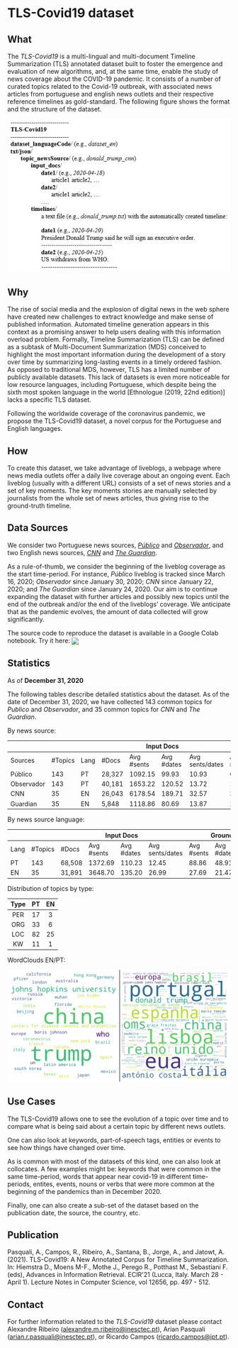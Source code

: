 # TLS-Covid19 dataset

## What

The *TLS-Covid19* is a multi-lingual and multi-document Timeline Summarization (TLS) annotated dataset built to foster the emergence and evaluation of new algorithms, and, at the same time, enable the study of news coverage about the COVID-19 pandemic. It consists of a number of curated topics related to the Covid-19 outbreak, with associated news articles from portuguese and english news outlets and their respective reference timelines as gold-standard. The following figure shows the format and the structure  of the dataset.

![Dataset structure](img/tls-covid19-structure.png?raw=true "Dataset structure")

## Why

The rise of social media and the explosion of digital news in the web sphere have created new challenges to extract knowledge and make sense of published information. Automated timeline generation appears in this context as a promising answer to help users dealing with this information overload problem. Formally, Timeline Summarization (TLS) can be defined as a subtask of Multi-Document Summarization (MDS) conceived to highlight the most important information during the development of a story over time by summarizing long-lasting events in a timely ordered fashion. As opposed to traditional MDS, however, TLS has a limited number of publicly available datasets. This lack of datasets is even more noticeable for low resource languages, including Portuguese, which despite being the sixth most spoken language in the world [Ethnologue (2019, 22nd edition)] lacks a specific TLS dataset.

Following the worldwide coverage of the coronavirus pandemic, we propose the TLS-Covid19 dataset, a novel corpus for the Portuguese and English languages. 

## How

To create this dataset, we take advantage of liveblogs, a webpage where news media outlets offer a daily live coverage about an ongoing event. Each liveblog (usually with a different URL) consists of a set of news stories and a set of key moments. The key moments stories are manually selected by journalists from the whole set of news articles, thus giving rise to the ground-truth timeline.

## Data Sources

We consider two Portuguese news sources, [*Público*](https://www.publico.pt/) and [*Observador*](https://observador.pt/), and two English news sources, [*CNN*](https://edition.cnn.com/) and [*The Guardian*](https://www.theguardian.com/).

As a rule-of-thumb, we consider the beginning of the liveblog coverage as the start time-period. For instance, *Público* liveblog is tracked since March 16, 2020; *Observador* since January 30, 2020; *CNN* since January 22, 2020; and *The Guardian* since January 24, 2020. Our aim is to continue expanding the dataset with further articles and possibly new topics until the end of the outbreak and/or the end of the liveblogs’ coverage. We anticipate that as the pandemic evolves, the amount of data collected will grow significantly.   

The source code to reproduce the dataset is available in a Google Colab notebook. Try it here: [<img src="https://colab.research.google.com/assets/colab-badge.svg" align="center">](https://colab.research.google.com/drive/1--oHb0ia5kaKjAZl0sr1mqAEleOwB8G8?usp=sharing)

## Statistics

As of **December 31, 2020**

The following tables describe detailed statistics about the dataset. As of the date of December 31, 2020, we have collected 143 common topics for *Publico* and *Observador*, and 35 common topics for *CNN* and *The Guardian*.

By news source:

<table>
<thead>
  <tr>
    <th colspan="3"></th>
    <th colspan="4">Input Docs</th>
    <th colspan="3">Ground-Truth</th>
    <th colspan="2">Compression</th>
  </tr>
</thead>
<tbody>
  <tr>
    <td>Sources</td>
    <td>#Topics</td>
    <td>Lang</td>
    <td>#Docs</td>
    <td>Avg #sents</td>
    <td>Avg #dates</td>
    <td>Avg sents/dates</td>
    <td>Avg #sents</td>
    <td>Avg #dates</td>
    <td>Avg sents/dates</td>
    <td>Sents</td>
    <td>Dates</td>
  </tr>
  <tr>
    <td>Público</td>
    <td>143</td>
    <td>PT</td>
    <td>28,327</td>
    <td>1092.15</td>
    <td>99.93</td>
    <td>10.93</td>
    <td>62.82</td>
    <td>40.05</td>
    <td>1.57</td>
    <td>5.75</td>
    <td>40.08</td>
  </tr>
  <tr>
    <td>Observador</td>
    <td>143</td>
    <td>PT</td>
    <td>40,181</td>
    <td>1653.22</td>
    <td>120.52</td>
    <td>13.72</td>
    <td>114.90</td>
    <td>57.77</td>
    <td>1.99</td>
    <td>6.95</td>
    <td>47.93</td>
  </tr>
  <tr>
    <td>CNN</td>
    <td>35</td>
    <td>EN</td>
    <td>26,043</td>
    <td>6178.54</td>
    <td>189.71</td>
    <td>32.57</td>
    <td>30.11</td>
    <td>20.97</td>
    <td>1.44</td>
    <td>0.49</td>
    <td>11.05</td>
  </tr>
  <tr>
    <td>Guardian</td>
    <td>35</td>
    <td>EN</td>
    <td>5,848</td>
    <td>1118.86</td>
    <td>80.69</td>
    <td>13.87</td>
    <td>25.26</td>
    <td>21.97</td>
    <td>1.15</td>
    <td>2.26</td>
    <td>27.23</td>
  </tr>
</tbody>
</table>

By news source language:

<table>
<thead>
  <tr>
    <th colspan="2"></th>
    <th colspan="4">Input Docs</th>
    <th colspan="3">Ground-Truth</th>
    <th colspan="2">Compression</th>
  </tr>
</thead>
<tbody>
  <tr>
    <td>Lang</td>
    <td>#Topics</td>
    <td>#Docs</td>
    <td>Avg #sents</td>
    <td>Avg #dates</td>
    <td>Avg sents/dates</td>
    <td>Avg #sents</td>
    <td>Avg #dates</td>
    <td>Avg sents/dates</td>
    <td>Sents</td>
    <td>Dates</td>
  </tr>
  <tr>
    <td>PT</td>
    <td>143</td>
    <td>68,508</td>
    <td>1372.69</td>
    <td>110.23</td>
    <td>12.45</td>
    <td>88.86</td>
    <td>48.91</td>
    <td>1.82</td>
    <td>6.47</td>
    <td>44.37</td>
  </tr>
  <tr>
    <td>EN</td>
    <td>35</td>
    <td>31,891</td>
    <td>3648.70</td>
    <td>135.20</td>
    <td>26.99</td>
    <td>27.69</td>
    <td>21.47</td>
    <td>1.29</td>
    <td>0.76</td>
    <td>15.89</td>
  </tr>
</tbody>
</table>

Distribution of topics by type:

| Type  |   PT   |   EN   |
| :---: | :----: | :----: |
|  PER  |   17   |    3   |
|  ORG  |   33   |    6   |
|  LOC  |   82  |    25  |
|  KW   |   11   |    1   |

WordClouds EN/PT:

![Word Clouds](img/wc_en-pt_merged.png?raw=true "English and portuguese word clouds")

## Use Cases

The TLS-Covid19 allows one to see the evolution of a topic over time and to compare what is being said about a certain topic by different news outlets. 

One can also look at keywords, part-of-speech tags, entities or events to see how things have changed over time.

As is common with most of the datasets of this kind, one can also look at collocates. A few examples might be: keywords that were common in the same time-period, words that appear near covid-19 in different time-periods, entites, events, nouns or verbs that were more common at the beginning of the pandemics than in December 2020.

Finally, one can also create a sub-set of the dataset based on the publication date, the source, the country, etc.

## Publication

Pasquali, A., Campos, R., Ribeiro, A., Santana, B., Jorge, A., and Jatowt, A. (2021). TLS-Covid19: A New Annotated Corpus for Timeline Summarization. In: Hiemstra D., Moens M-F., Mothe J., Perego R., Potthast M., Sebastiani F. (eds), Advances in Information Retrieval. ECIR'21 (Lucca, Italy. March 28 - April 1). Lecture Notes in Computer Science, vol 12656, pp. 497 - 512.

## Contact

For further information related to the *TLS-Covid19* dataset please contact Alexandre Ribeiro (alexandre.m.ribeiro@inesctec.pt), Arian Pasquali (arian.r.pasquali@inesctec.pt), or Ricardo Campos (ricardo.campos@ipt.pt).
